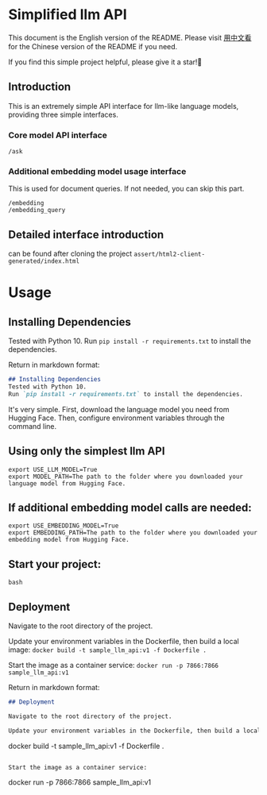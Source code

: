 # Simplified llm API

This document is the English version of the README. Please visit [用中文看](README.md) for the Chinese version of the
README if you need.

If you find this simple project helpful, please give it a star!🤗

## Introduction

This is an extremely simple API interface for llm-like language models, providing three simple interfaces.

### Core model API interface

```shell
/ask  
```

### Additional embedding model usage interface

This is used for document queries. If not needed, you can skip this part.

```shell
/embedding  
/embedding_query
```

## Detailed interface introduction  
can be found after cloning the project
`assert/html2-client-generated/index.html`

# Usage
## Installing Dependencies
Tested with Python 10.
Run `pip install -r requirements.txt` to install the dependencies.

Return in markdown format:
```markdown
## Installing Dependencies
Tested with Python 10.
Run `pip install -r requirements.txt` to install the dependencies.
```

It's very simple. First, download the language model you need from Hugging Face. Then, configure environment variables
through the command line.

## Using only the simplest llm API

```shell
export USE_LLM_MODEL=True
export MODEL_PATH=The path to the folder where you downloaded your language model from Hugging Face.
```

## If additional embedding model calls are needed:

```shell
export USE_EMBEDDING_MODEL=True
export EMBEDDING_PATH=The path to the folder where you downloaded your embedding model from Hugging Face.
```

## Start your project:

`bash`

## Deployment

Navigate to the root directory of the project.

Update your environment variables in the Dockerfile, then build a local image:
`docker build -t sample_llm_api:v1 -f Dockerfile .`

Start the image as a container service:
`docker run -p 7866:7866 sample_llm_api:v1`

Return in markdown format:

```markdown
## Deployment

Navigate to the root directory of the project.

Update your environment variables in the Dockerfile, then build a local image:
```

docker build -t sample_llm_api:v1 -f Dockerfile .

```

Start the image as a container service:
```

docker run -p 7866:7866 sample_llm_api:v1

```